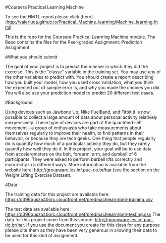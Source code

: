 
#Coursera Practical Learning Machine 

To see the HMTL report please click  [here] (http://valerluca.github.io/Practical_Machine_learning/Machine_learning.html)

This is the repo for the Coursera Practical Learning Machine module. The Repo contains the files for the Peer-graded Assignment: Prediction Assignment. 


#What you should submit

The goal of your project is to predict the manner in which they did the exercise. This is the "classe" variable in the training set. You may use any of the other variables to predict with. You should create a report describing how you built your model, how you used cross validation, what you think the expected out of sample error is, and why you made the choices you did. You will also use your prediction model to predict 20 different test cases.

#Background

Using devices such as Jawbone Up, Nike FuelBand, and Fitbit it is now possible to collect a large amount of data about personal activity relatively inexpensively. These type of devices are part of the quantified self movement – a group of enthusiasts who take measurements about themselves regularly to improve their health, to find patterns in their behavior, or because they are tech geeks. One thing that people regularly do is quantify how much of a particular activity they do, but they rarely quantify how well they do it. In this project, your goal will be to use data from accelerometers on the belt, forearm, arm, and dumbell of 6 participants. They were asked to perform barbell lifts correctly and incorrectly in 5 different ways. More information is available from the website here: http://groupware.les.inf.puc-rio.br/har (see the section on the Weight Lifting Exercise Dataset).

#Data

The training data for this project are available here:
https://d396qusza40orc.cloudfront.net/predmachlearn/pml-training.csv

The test data are available here:
https://d396qusza40orc.cloudfront.net/predmachlearn/pml-testing.csv
The data for this project come from this source: http://groupware.les.inf.puc-rio.br/har. 
If you use the document you create for this class for any purpose please cite them as they have been very generous in allowing their data to be used for this kind of assignment.


